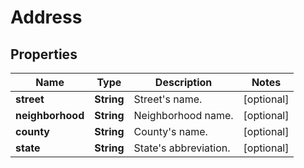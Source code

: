 
# Address

## Properties
Name | Type | Description | Notes
------------ | ------------- | ------------- | -------------
**street** | **String** | Street&#39;s name. |  [optional]
**neighborhood** | **String** | Neighborhood name. |  [optional]
**county** | **String** | County&#39;s name. |  [optional]
**state** | **String** | State&#39;s abbreviation. |  [optional]



